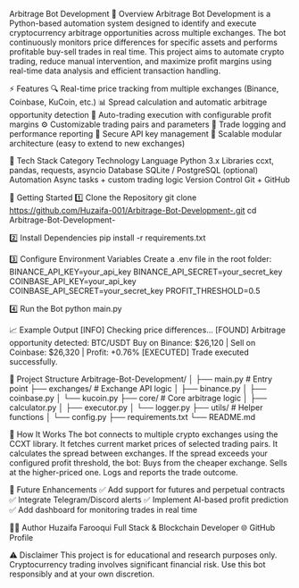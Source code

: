 Arbitrage Bot Development
📖 Overview
Arbitrage Bot Development is a Python-based automation system designed to identify and execute cryptocurrency arbitrage opportunities across multiple exchanges. The bot continuously monitors price differences for specific assets and performs profitable buy-sell trades in real time.
This project aims to automate crypto trading, reduce manual intervention, and maximize profit margins using real-time data analysis and efficient transaction handling.

⚡ Features
🔍 Real-time price tracking from multiple exchanges (Binance, Coinbase, KuCoin, etc.)
📊 Spread calculation and automatic arbitrage opportunity detection
🤖 Auto-trading execution with configurable profit margins
⚙️ Customizable trading pairs and parameters
💾 Trade logging and performance reporting
🔐 Secure API key management
🧠 Scalable modular architecture (easy to extend to new exchanges)

🧰 Tech Stack
Category	Technology
Language	Python 3.x
Libraries	ccxt, pandas, requests, asyncio
Database	SQLite / PostgreSQL (optional)
Automation	Async tasks + custom trading logic
Version Control	Git + GitHub

🚀 Getting Started
1️⃣ Clone the Repository
git clone https://github.com/Huzaifa-001/Arbitrage-Bot-Development-.git
cd Arbitrage-Bot-Development-

2️⃣ Install Dependencies
pip install -r requirements.txt

3️⃣ Configure Environment Variables
Create a .env file in the root folder:
BINANCE_API_KEY=your_api_key
BINANCE_API_SECRET=your_secret_key
COINBASE_API_KEY=your_api_key
COINBASE_API_SECRET=your_secret_key
PROFIT_THRESHOLD=0.5

4️⃣ Run the Bot
python main.py

📈 Example Output
[INFO] Checking price differences...
[FOUND] Arbitrage opportunity detected: BTC/USDT
Buy on Binance: $26,120 | Sell on Coinbase: $26,320 | Profit: +0.76%
[EXECUTED] Trade executed successfully.

🧩 Project Structure
Arbitrage-Bot-Development/
│
├── main.py                 # Entry point
├── exchanges/              # Exchange API logic
│   ├── binance.py
│   ├── coinbase.py
│   └── kucoin.py
├── core/                   # Core arbitrage logic
│   ├── calculator.py
│   ├── executor.py
│   └── logger.py
├── utils/                  # Helper functions
│   └── config.py
├── requirements.txt
└── README.md

🧠 How It Works
The bot connects to multiple crypto exchanges using the CCXT library.
It fetches current market prices of selected trading pairs.
It calculates the spread between exchanges.
If the spread exceeds your configured profit threshold, the bot:
Buys from the cheaper exchange.
Sells at the higher-priced one.
Logs and reports the trade outcome.

🧪 Future Enhancements
✅ Add support for futures and perpetual contracts
✅ Integrate Telegram/Discord alerts
✅ Implement AI-based profit prediction
✅ Add dashboard for monitoring trades in real time

🧑‍💻 Author
Huzaifa Farooqui
Full Stack & Blockchain Developer
🌐 GitHub Profile

⚠️ Disclaimer
This project is for educational and research purposes only.
Cryptocurrency trading involves significant financial risk.
Use this bot responsibly and at your own discretion.
